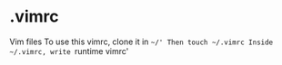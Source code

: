 # .vimrc
Vim files
To use this vimrc, clone it in `~/'
Then touch ~/.vimrc
Inside ~/.vimrc, write `runtime vimrc'

